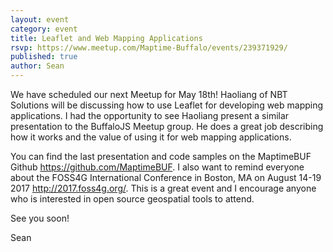 ```yaml
---
layout: event
category: event
title: Leaflet and Web Mapping Applications
rsvp: https://www.meetup.com/Maptime-Buffalo/events/239371929/
published: true
author: Sean
---
```


We have scheduled our next Meetup for May 18th! Haoliang of NBT Solutions will be discussing how to use Leaflet for developing web mapping applications. I had the opportunity to see Haoliang present a similar presentation to the BuffaloJS Meetup group. He does a great job describing how it works and the value of using it for web mapping applications.

You can find the last presentation and code samples on the MaptimeBUF Github <https://github.com/MaptimeBUF>. I also want to remind everyone about the FOSS4G International Conference in Boston, MA on August 14-19 2017 <http://2017.foss4g.org/>. This is a great event and I encourage anyone who is interested in open source geospatial tools to attend.

See you soon!

Sean
